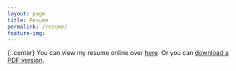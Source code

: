 ```yaml
---
layout: page
title: Resume
permalink: /resume/
feature-img:
---
```

{:.center}
You can view my resume online over [here](https://resume.creddle.io/resume/9xkc2hr5gue). Or you can [download a PDF version](/assets/AizazKhajaResume.pdf).
